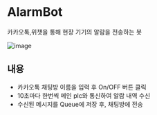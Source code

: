 # AlarmBot
카카오톡,위챗을 통해 현장 기기의 알람을 전송하는 봇

![image](https://user-images.githubusercontent.com/46432795/115644006-c4415e80-a358-11eb-8ee9-d63d6a50bf76.png)

## 내용

 * 카카오톡 채팅방 이름을 입력 후 On/OFF 버튼 클릭
 * 10초마다 한번씩 메인 plc와 통신하여 알람 내역 수신
 * 수신된 메시지를 Queue에 저장 후, 채팅방에 전송
